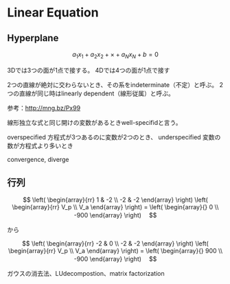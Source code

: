 # Linear Equation


## Hyperplane

$$ a_1x_1 + a_2x_2 + \times + a_Nx_N + b = 0 $$

3Dでは3つの面が1点で接する。
4Dでは4つの面が1点で接す

2つの直線が絶対に交わらないとき、その系をindeterminate（不定）と呼ぶ。
2つの直線が同じ時はlinearly dependent（線形従属）と呼ぶ。

参考：http://mng.bz/Px99

線形独立な式と同じ開けの変数があるときwell-specifidと言う。

overspecified 方程式が3つあるのに変数が2つのとき、
underspecified 変数の数が方程式より多いとき


convergence, diverge

## 行列

$$ \left( \begin{array}{rr} 1 & -2 \\ -2 & -2 \end{array} \right)  \left( \begin{array}{rr} V_p \\ V_a \end{array} \right) = \left( \begin{array}{} 0 \\ -900 \end{array} \right) 　$$

から

$$ \left( \begin{array}{rr} -2 & 0 \\ -2 & -2 \end{array} \right)  \left( \begin{array}{rr} V_p \\ V_a \end{array} \right) = \left( \begin{array}{} 900 \\ -900 \end{array} \right) 　$$

ガウスの消去法、LUdecompostion、matrix factorization


